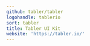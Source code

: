 ```yaml
---
github: tabler/tabler
logohandle: tablerio
sort: tabler
title: Tabler UI Kit
website: 'https://tabler.io/'
---
```

